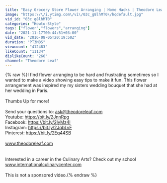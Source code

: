 ```yaml
---
title: "Easy Grocery Store Flower Arranging | Home Hacks | Theodore Leaf"
image: "https:\/\/i.ytimg.com\/vi\/03c_g8lhMT0\/hqdefault.jpg"
vid_id: "03c_g8lhMT0"
categories: "Howto-Style"
tags: ["flower","flowers","arranging"]
date: "2021-11-17T00:44:51+03:00"
vid_date: "2016-08-05T20:19:50Z"
duration: "PT3M8S"
viewcount: "412483"
likeCount: "11134"
dislikeCount: "266"
channel: "Theodore Leaf"
---
```

{% raw %}I find flower arranging to be hard and frustrating sometimes so I wanted to make a video showing easy tips to make it fun. This flower arrangement was inspired my my sisters wedding bouquet that she had at her wedding in Paris.<br /><br />Thumbs Up for more!<br /><br />Send your questions to: ask@theodoreleaf.com<br />Youtube: <a rel="nofollow" target="blank" href="https://bit.ly/2JnnRpg">https://bit.ly/2JnnRpg</a><br />Facebook: <a rel="nofollow" target="blank" href="https://bit.ly/2IyMz4I">https://bit.ly/2IyMz4I</a><br />Instagram: <a rel="nofollow" target="blank" href="https://bit.ly/2JqbLvF">https://bit.ly/2JqbLvF</a><br />Pinterest: <a rel="nofollow" target="blank" href="https://bit.ly/2Eq44SB">https://bit.ly/2Eq44SB</a><br /><br />www.theodoreleaf.com<br /><br /><br />Interested in a career in the Culinary Arts? Check out my school www.internationalculinarycenter.com<br /><br />This is not a sponsored video.{% endraw %}
